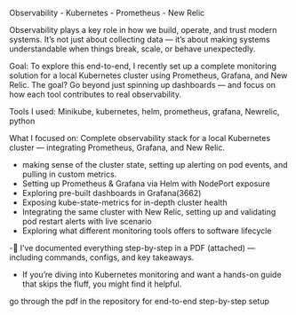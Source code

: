 Observability - Kubernetes - Prometheus - New Relic

Observability plays a key role in how we build, operate, and trust modern systems.
 It’s not just about collecting data — it’s about making systems understandable when things break, scale, or behave unexpectedly.
 
Goal: To explore this end-to-end, I recently set up a complete monitoring solution for a local Kubernetes cluster using Prometheus, Grafana, and New Relic. The goal? Go beyond just spinning up dashboards — and focus on how each tool contributes to real observability.

Tools I used: Minikube, kubernetes, helm, prometheus, grafana, Newrelic, python

What I focused on:
Complete observability stack for a local Kubernetes cluster — integrating Prometheus, Grafana, and New Relic.
- making sense of the cluster state, setting up alerting on pod events, and pulling in custom metrics.
- Setting up Prometheus & Grafana via Helm with NodePort exposure
- Exploring pre-built dashboards in Grafana(3662)
- Exposing kube-state-metrics for in-depth cluster health
- Integrating the same cluster with New Relic, setting up and validating pod restart alerts with live scenario
- Exploring what different monitoring tools offers to software lifecycle


-📄 I’ve documented everything step-by-step in a PDF (attached) — including commands, configs, and key takeaways.
- If you’re diving into Kubernetes monitoring and want a hands-on guide that skips the fluff, you might find it helpful.


go through the pdf in the repository for end-to-end step-by-step setup
